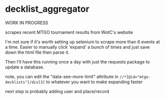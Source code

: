 # decklist_aggregator
WORK IN PROGRESS

scrapes recent MTGO tournament results from WotC's website

I'm not sure if it's worth setting up selenium to scrape more than 6 events at a time. Easier to manually click 'expand' a bunch of times and just save down the html file then parse it.

Then I'll have this running once a day with just the requests package to update a database.

note, you can edit the "data-see-more-limit" attribute in ```//*[@id="mtgo-decklists"]/div[3]``` to whatever you want to make expanding faster

next step is probably adding user and place/record
